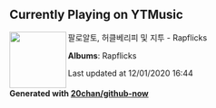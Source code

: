 ## Currently Playing on YTMusic

[<img align="left" width="100" src="https://lh3.googleusercontent.com/qOrRbZOnwyv3Bq71SsJApjvycYuOy9tYIqkqzJ3sxibkJwOrXjbQzUs-her5v3DPunUPT2aGZ0f6Sza6">](https://music.youtube.com/channel/UC7AU8_wW7JntcqiHtmW3eEQ)

팔로알토, 허클베리피 및 지투 - Rapflicks

**Albums**: Rapflicks

Last updated at 12/01/2020 16:44

#### Generated with [20chan/github-now](https://github.com/20chan/github-now)
